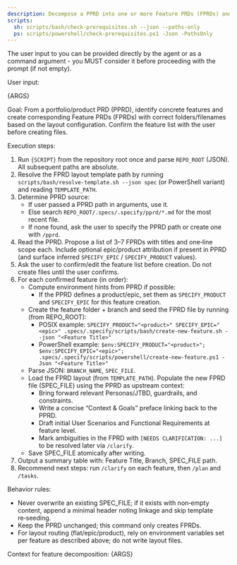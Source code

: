 ```yaml
---
description: Decompose a PPRD into one or more Feature PRDs (FPRDs) and create feature folders using the repository’s declarative layout.
scripts:
  sh: scripts/bash/check-prerequisites.sh --json --paths-only
  ps: scripts/powershell/check-prerequisites.ps1 -Json -PathsOnly
---
```


The user input to you can be provided directly by the agent or as a command argument - you MUST consider it before proceeding with the prompt (if not empty).

User input:

{ARGS}

Goal: From a portfolio/product PRD (PPRD), identify concrete features and create corresponding Feature PRDs (FPRDs) with correct folders/filenames based on the layout configuration. Confirm the feature list with the user before creating files.

Execution steps:

1) Run `{SCRIPT}` from the repository root once and parse `REPO_ROOT` (JSON). All subsequent paths are absolute.
2) Resolve the FPRD layout template path by running `scripts/bash/resolve-template.sh --json spec` (or PowerShell variant) and reading `TEMPLATE_PATH`.
3) Determine PPRD source:
   - If user passed a PPRD path in arguments, use it.
   - Else search `REPO_ROOT/.specs/.specify/pprd/*.md` for the most recent file.
   - If none found, ask the user to specify the PPRD path or create one with `/pprd`.
4) Read the PPRD. Propose a list of 3–7 FPRDs with titles and one‑line scope each. Include optional epic/product attribution if present in PPRD (and surface inferred `SPECIFY_EPIC` / `SPECIFY_PRODUCT` values).
5) Ask the user to confirm/edit the feature list before creation. Do not create files until the user confirms.
6) For each confirmed feature (in order):
   - Compute environment hints from PPRD if possible:
     * If the PPRD defines a product/epic, set them as `SPECIFY_PRODUCT` and `SPECIFY_EPIC` for this feature creation.
   - Create the feature folder + branch and seed the FPRD file by running (from REPO_ROOT):
     - POSIX example: `SPECIFY_PRODUCT="<product>" SPECIFY_EPIC="<epic>" .specs/.specify/scripts/bash/create-new-feature.sh --json "<Feature Title>"`
     - PowerShell example: `$env:SPECIFY_PRODUCT="<product>"; $env:SPECIFY_EPIC="<epic>"; .specs/.specify/scripts/powershell/create-new-feature.ps1 -Json "<Feature Title>"`
   - Parse JSON: `BRANCH_NAME`, `SPEC_FILE`.
   - Load the FPRD layout (from `TEMPLATE_PATH`). Populate the new FPRD file (SPEC_FILE) using the PPRD as upstream context:
     * Bring forward relevant Personas/JTBD, guardrails, and constraints.
     * Write a concise “Context & Goals” preface linking back to the PPRD.
     * Draft initial User Scenarios and Functional Requirements at feature level.
     * Mark ambiguities in the FPRD with `[NEEDS CLARIFICATION: ...]` to be resolved later via `/clarify`.
   - Save SPEC_FILE atomically after writing.
7) Output a summary table with: Feature Title, Branch, SPEC_FILE path.
8) Recommend next steps: run `/clarify` on each feature, then `/plan` and `/tasks`.

Behavior rules:
- Never overwrite an existing SPEC_FILE; if it exists with non‑empty content, append a minimal header noting linkage and skip template re‑seeding.
- Keep the PPRD unchanged; this command only creates FPRDs.
- For layout routing (flat/epic/product), rely on environment variables set per feature as described above; do not write layout files.

Context for feature decomposition: {ARGS}


